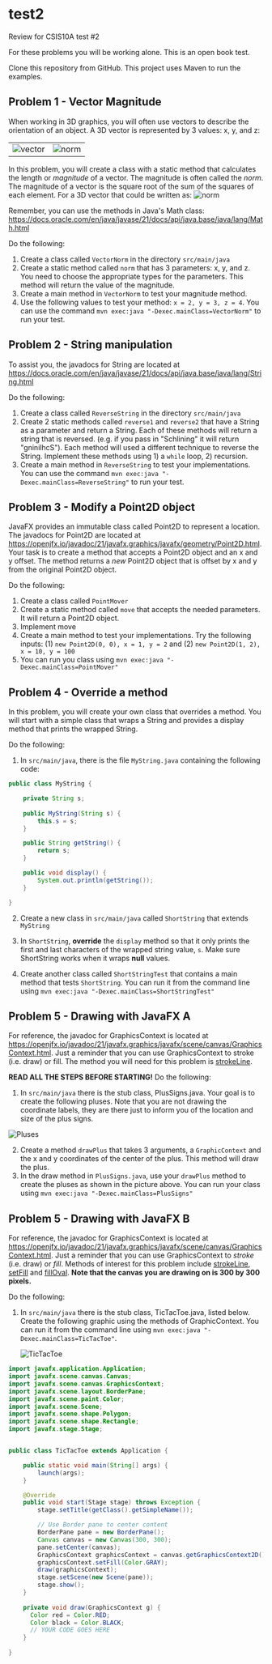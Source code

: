 # test2

Review for CSIS10A test #2

For these problems you will be working alone. This is an open book test.

Clone this repository from GitHub. This project uses Maven to run the examples.

## Problem 1 - Vector Magnitude

When working in 3D graphics, you will often use vectors to describe the
orientation of an object. A 3D vector is represented by 3 values: x, y,
and z:

| |  |
| --- | --- |
|![vector](src/site/assets/vector.png)|![norm](src/site/assets/vector-norm.png)|

In this problem, you will create a class with a static method that
calculates the length or *magnitude* of a vector. The magnitude is often
called the *norm*. The magnitude of a vector is the square root of the
sum of the squares of each element. For a 3D vector that could be
written as:
![norm](src/site/assets/vector-mag.png)

Remember, you can use the methods in Java\'s Math class:
<https://docs.oracle.com/en/java/javase/21/docs/api/java.base/java/lang/Math.html>

Do the following:

1. Create a class called `VectorNorm` in the directory `src/main/java`
2. Create a static method called `norm` that has 3 parameters: x, y,
    and z. You need to choose the appropriate types for the parameters.
    This method will return the value of the magnitude.
3. Create a main method in `VectorNorm` to test your magnitude method.
4. Use the following values to test your method: `x = 2, y = 3, z = 4`. You can use the command `mvn exec:java "-Dexec.mainClass=VectorNorm"` to run your test.

## Problem 2 - String manipulation

To assist you, the javadocs for String are located at
<https://docs.oracle.com/en/java/javase/21/docs/api/java.base/java/lang/String.html>

Do the following:

1. Create a class called `ReverseString` in the directory `src/main/java`
2. Create 2 static methods called `reverse1` and `reverse2` that have a String as a parameter and return a String. Each of these methods will return a string that is reversed. (e.g. if you pass in \"Schlining\" it will return \"gninilhcS\"). Each method will used a different technique to reverse the String. Implement these methods using 1) a `while` loop, 2) recursion.
3. Create a main method in `ReverseString` to test your implementations. You can use the command `mvn exec:java "-Dexec.mainClass=ReverseString"` to run your test.

## Problem 3 - Modify a Point2D object

JavaFX provides an immutable class called Point2D to represent a
location. The javadocs for Point2D are located at
<https://openjfx.io/javadoc/21/javafx.graphics/javafx/geometry/Point2D.html>.
Your task is to create a method that accepts a Point2D object and an x and y offset. The method returns a *new* Point2D object that is offset by x and y from the original Point2D object.

Do the following:

1. Create a class called `PointMover`
2. Create a static method called `move` that accepts the needed
    parameters. It will return a Point2D object.
3. Implement move
4. Create a main method to test your implementations. Try the following
    inputs: (1) `new Point2D(0, 0), x = 1, y = 2` and (2) `new Point2D(1,
    2), x = 10, y = 100`
5. You can run you class using `mvn exec:java "-Dexec.mainClass=PointMover"`

## Problem 4 - Override a method

In this problem, you will create your own class that overrides a method.
You will start with a simple class that wraps a String and provides a
display method that prints the wrapped String.

Do the following:

1. In `src/main/java`, there is the file  `MyString.java` containing the following code:

```java
public class MyString {

    private String s;
    
    public MyString(String s) {
        this.s = s;
    }

    public String getString() {
        return s;
    }

    public void display() {
        System.out.println(getString());
    }

}
```

2. Create a new class in `src/main/java` called `ShortString` that extends `MyString`

3. In `ShortString`, **override** the `display` method so that it only prints the first and last characters of the wrapped string value, `s`. Make sure ShortString works when it wraps **null** values.

4. Create another class called `ShortStringTest` that contains a main method that tests `ShortString`. You can run it from the command line using `mvn exec:java "-Dexec.mainClass=ShortStringTest"`

## Problem 5 - Drawing with JavaFX A

For reference, the javadoc for GraphicsContext is located at <https://openjfx.io/javadoc/21/javafx.graphics/javafx/scene/canvas/GraphicsContext.html>. Just a reminder that you can use GraphicsContext to stroke (i.e. draw) or fill. The method you will need for this problem is [strokeLine](https://openjfx.io/javadoc/21/javafx.graphics/javafx/scene/canvas/GraphicsContext.html#strokeLine(double,double,double,double)).

**READ ALL THE STEPS BEFORE STARTING!** Do the following:

1. In `src/main/java` there is the stub class, PlusSigns.java. Your goal is to create the following pluses. Note that you are not drawing the coordinate labels, they are there just to inform you of the location and size of the plus signs.

![Pluses](src/site/assets/PlusSigns.png)

2. Create a method `drawPlus` that takes 3 arguments, a `GraphicContext` and the x and y coordinates of the center of the plus. This method will draw the plus.
3. In the draw method in `PlusSigns.java`, use your `drawPlus` method to create the pluses as shown in the picture above. You can run your class using `mvn exec:java "-Dexec.mainClass=PlusSigns"`

## Problem 5 - Drawing with JavaFX B

For reference, the javadoc for GraphicsContext is located at
<https://openjfx.io/javadoc/21/javafx.graphics/javafx/scene/canvas/GraphicsContext.html>.
Just a reminder that you can use GraphicsContext to *stroke* (i.e. draw)
or *fill*. Methods of interest for this problem include
[strokeLine](https://openjfx.io/javadoc/21/javafx.graphics/javafx/scene/canvas/GraphicsContext.html#strokeLine(double,double,double,double)), [setFill](https://openjfx.io/javadoc/21/javafx.graphics/javafx/scene/canvas/GraphicsContext.html#setFill(javafx.scene.paint.Paint)) and [fillOval](https://openjfx.io/javadoc/21/javafx.graphics/javafx/scene/canvas/GraphicsContext.html#fillOval(double,double,double,double)). **Note that the canvas you are
drawing on is 300 by 300 pixels.**

Do the following:

1. In `src/main/java` there is the stub class, TicTacToe.java, listed below. Create the following graphic using the methods of GraphicContext. You can run it from the command line using `mvn exec:java "-Dexec.mainClass=TicTacToe"`.

    ![TicTacToe](src/site/assets/TicTacToe.png)

```java
import javafx.application.Application;
import javafx.scene.canvas.Canvas;
import javafx.scene.canvas.GraphicsContext;
import javafx.scene.layout.BorderPane;
import javafx.scene.paint.Color;
import javafx.scene.Scene;
import javafx.scene.shape.Polygon;
import javafx.scene.shape.Rectangle;
import javafx.stage.Stage;


public class TicTacToe extends Application {

    public static void main(String[] args) {
        launch(args);
    }

    @Override
    public void start(Stage stage) throws Exception {
        stage.setTitle(getClass().getSimpleName());

        // Use Border pane to center content
        BorderPane pane = new BorderPane();
        Canvas canvas = new Canvas(300, 300);
        pane.setCenter(canvas);
        GraphicsContext graphicsContext = canvas.getGraphicsContext2D();
        graphicsContext.setFill(Color.GRAY);
        draw(graphicsContext);
        stage.setScene(new Scene(pane));
        stage.show();
    }
    
    private void draw(GraphicsContext g) {
      Color red = Color.RED;
      Color black = Color.BLACK;
      // YOUR CODE GOES HERE
    }
    
}
```
